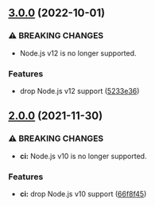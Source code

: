 ## [3.0.0](https://github.com/KenanY/sinh/compare/2.0.0...3.0.0) (2022-10-01)


### ⚠ BREAKING CHANGES

* Node.js v12 is no longer supported.

### Features

* drop Node.js v12 support ([5233e36](https://github.com/KenanY/sinh/commit/5233e36d62d97a917d90a119f2ec4306e5be6b2f))

## [2.0.0](https://github.com/KenanY/sinh/compare/1.0.3...2.0.0) (2021-11-30)


### ⚠ BREAKING CHANGES

* **ci:** Node.js v10 is no longer supported.

### Features

* **ci:** drop Node.js v10 support ([66f8f45](https://github.com/KenanY/sinh/commit/66f8f45112be0b4e6724ebdd76c1435ae0ed3749))
